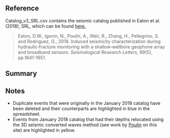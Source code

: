 <h2> Reference </h2>
  
<p> Catalog_v3_SRL.csv contains the seismic catalog published in Eaton et al. (2018), SRL, which can be found <a href="https://pubs.geoscienceworld.org/ssa/srl/article/543218/induced-seismicity-characterization-during?casa_token=yh-OBTD_SpcAAAAA:XQRSqBDz927xBR4HeIaOlpTzCyM4sOfrWpQPRttwfT1J8duyvNi27dKB-Y1HPJ39FPP4Q4c"> here.</a></p>

<blockquote> Eaton, D.W., Igonin, N., Poulin, A., Weir, R., Zhang, H., Pellegrino, S. and Rodriguez, G., 2018. Induced seismicity characterization during hydraulic‐fracture monitoring with a shallow‐wellbore geophone array and broadband sensors. <i>Seismological Research Letters</i>, 89(5), pp.1641-1651. </blockquote>

<h2> Summary </h2>

<h2> Notes </h2>

<ul>
  <li> Duplicate events that were originally in the January 2018 catalog have been deleted and their
	   counterparts are highlighted in blue in the spreadsheet. </li>
  <li> Events from January 2018 catalog that had their depths relocated using the 3D seismic
	   converted waves method (see work by  <a href="https://github.com/ToC2ME/ToC2ME/tree/master/poulin"> Poulin</a> on this site) are highlighted in yellow. </li>
</ul> 

